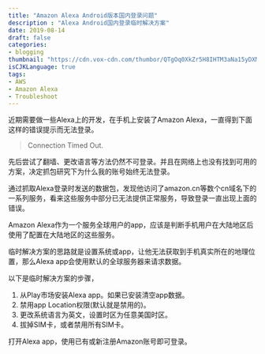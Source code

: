 ```yaml
---
title: "Amazon Alexa Android版本国内登录问题"
description : "Alexa Android国内登录临时解决方案"
date: 2019-08-14
draft: false
categories:
- blogging
thumbnail: "https://cdn.vox-cdn.com/thumbor/QTgOq0XkZr5H8IHTM3aNa15yDXM=/0x0:694x388/1200x800/filters:focal(292x139:402x249)/cdn.vox-cdn.com/uploads/chorus_image/image/58385367/Screen_Shot_2018_01_19_at_2.15.47_PM.1516388236.png"
isCJKLanguage: true
tags:
- AWS
- Amazon Alexa
- Troubleshoot
---
```


近期需要做一些Alexa上的开发，在手机上安装了Amazon Alexa，一直得到下面这样的错误提示而无法登录。

> Connection Timed Out.

<!--more-->

先后尝试了翻墙、更改语言等方法仍然不可登录。并且在网络上也没有找到可用的方案，决定抓包研究下为什么我的账号始终无法登录。

通过抓取Alexa登录时发送的数据包，发现他访问了amazon.cn等数个cn域名下的一系列服务，看来这些服务中部分已无法提供正常服务，导致登录一直出现上面的错误。

Amazon Alexa作为一个服务全球用户的app，应该是判断手机用户在大陆地区后使用了配置在大陆地区的这些服务。

临时解决方案的思路就是设置系统或app，让他无法获取到手机真实所在的地理位置，那么Alexa app会使用默认的全球服务器来请求数据。

以下是临时解决方案的步骤，

1. 从Play市场安装Alexa app。如果已安装清空app数据。
2. 禁用app Location权限(默认就是禁用的)。
3. 更改系统语言为英文，设置时区为任意美国时区。
4. 拔掉SIM卡，或者禁用所有SIM卡。

打开Alexa app，使用已有或新注册Amazon账号即可登录。